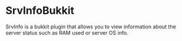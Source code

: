 # SrvInfoBukkit
SrvInfo is a bukkit plugin that allows you to view information about the server status such as RAM used or server OS info.
